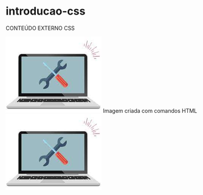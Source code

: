 # introducao-css
CONTEÚDO EXTERNO CSS


<!-- <Colocar Imagem no arquivo Readme.md do GitHub> -->
![Imagem Muito Legal Notebook](./download.jpg)
<figue>
<figurecaption>
Imagem criada com comandos HTML
<img src="./download.jpg" alt="Imagem por HTML">
</figurecaption>
</figue>